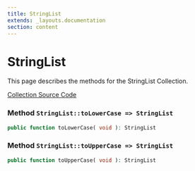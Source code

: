 ```yaml
---
title: StringList
extends: _layouts.documentation
section: content
---
```


# StringList

This page describes the methods for the StringList Collection.

[Collection Source Code](https://github.com/supergrecko/RiotQuest/blob/master/src/RiotQuest/Components/Collections/StringList.php)

### Method <code>StringList::toLowerCase => StringList</code>

```php
public function toLowerCase( void ): StringList
```
    
### Method <code>StringList::toUpperCase => StringList</code>

```php
public function toUpperCase( void ): StringList
```
    
